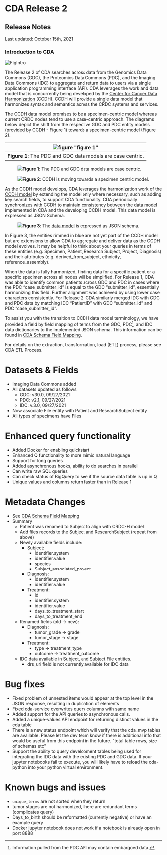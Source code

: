 # CDA Release 2
## Release Notes

Last updated: October 15th, 2021

### Introduction to CDA
![FigIntro](https://github.com/CancerDataAggregator/cda-data-model/blob/main/documents/CancerDataAggregator_PMD_0.png)

The Release 2 of CDA searches across data from the Genomics Data Commons (GDC), the Proteomics Data Commons (PDC), and the Imaging Data Commons (IDC) to aggregate and return data to users via a single application programming interface (API). CDA leverages the work and data model that is concurrently being developed by the [Center for Cancer Data Harmonization](https://datascience.cancer.gov/data-commons/center-cancer-data-harmonization-ccdh) (CCDH). CCDH will provide a single data model that harmonizes syntax and semantics across the CRDC systems and services. 

The CCDH data model promises to be a specimen-centric model whereas current CRDC nodes tend to use a case-centric approach.  The diagrams below depict the shift from the respective GDC and PDC entity models (provided by CCDH - Figure 1) towards a specimen-centric model (Figure 2).

| ![figure](https://github.com/CancerDataAggregator/cda-data-model/blob/main/documents/GDCPDCModels.png) "figure 1"|
|:---:|
| **Figure 1**: The PDC and GDC data models are case centric. |

<figure>
  <img
  src="https://github.com/CancerDataAggregator/cda-data-model/blob/main/documents/GDCPDCModels.png"
       <figcaption><b>Figure 1</b>: The PDC and GDC data models are case centric. </figcaption>
</figure>

<figure>
  <img
  src="https://github.com/CancerDataAggregator/cda-data-model/blob/main/documents/CCDH%20Specimen-centric%20Jun2020.png"
       <figcaption><b>Figure 2</b>: CCDH is moving towards a specimen centric model. </figcaption>
</figure>

As the CCDH model develops, CDA leverages the harmonization work of the [CCDH model](https://cancerdhc.github.io/ccdhmodel/entities/) by extending the model only where necessary, such as adding key search fields, to support CDA functionality.  CDA periodically synchronizes with CCDH to maintain consistency between the  [data model](https://github.com/CancerDataAggregator/cda-data-model) implemented in CDA and the developing CCDH model.  This data model is expressed as JSON Schema.

<figure>
  <img
  src="https://github.com/CancerDataAggregator/cda-data-model/blob/main/documents/CDA%20MVP%20Release%201.png"
       <figcaption><b>Figure 3</b>: The <a href="https://github.com/CancerDataAggregator/cda-data-model">data model</a> is expressed as JSON schema. </figcaption>
</figure>

In Figure 3, the entities rimmed in blue are not yet part of the CCDH model but are extensions to allow CDA to aggregate and deliver data as the CCDH model evolves. It may be helpful to think about your queries in terms of these entities (e.g. Specimen, Patient, Research Subject, Project, Diagnosis) and their attributes (e.g. derived_from_subject, ethnicity, reference_assembly).

When the data is fully harmonized, finding data for a specific patient or a specific specimen across all nodes will be simplified.  For Release 1, CDA was able to identify common patients across GDC and PDC in cases where the PDC “case_submitter_id” is equal to the GDC “submitter_id”, essentially harmonizing this field. Further alignment was achieved by using lower case characters consistently. For Release 2, CDA similarly merged IDC with GDC and PDC data by matching IDC “PatientID” with GDC “submitter_id” and PDC “case_submitter_id”.

To assist you with the transition to CCDH data model terminology, we have provided a field by field mapping of terms from the GDC, PDC[^1], and IDC data dictionaries to the implemented JSON schema. This information can be found in [CDA Schema Field Mapping](https://docs.google.com/spreadsheets/d/1S4qxo_D-mKF_N7C-m8KV7Wbs-Nzeif_itpMrJwwEPOc/edit?usp=sharing).

For details on the extraction, transformation, load (ETL) process, please see CDA ETL Process.


# Datasets & Fields

* Imaging Data Commons added
* All datasets updated as follows
    * GDC: v30.0, 09/27/2021
    * PDC: v2.1, 09/27/2021
    * IDC: v.3.0, 09/27/2021
* Now associate File entity with Patient and ResearchSubject entity
* All types of specimens have Files


# Enhanced query functionality

* Added Docker for enabling quickstart
* Enhanced Q functionality to more mimic natural language
* Support for long queries
* Added asynchronous hooks, ability to do searches in parallel
* Can write raw SQL queries
* Can check status of BigQuery to see if the source data table is up in Q
* Unique values and columns return faster than in Release 1


# Metadata Changes

* See [CDA Schema Field Mapping](https://docs.google.com/spreadsheets/d/1S4qxo_D-mKF_N7C-m8KV7Wbs-Nzeif_itpMrJwwEPOc/edit?usp=sharing)
* Summary
    * Patient was renamed to Subject to align with CRDC-H model
    * Add files records to the Subject and ResearchSubject (repeat from above)
    * Newly available fields include:
        * Subject:
            * identifier.system
            * identifier.value
            * species
            * Subject_associated_project
        * Diagnosis:
            * identifier.system
            * identifier.value
        * Treatment:
            * id
            * identifier.system
            * identifier.value
            * days_to_treatment_start
            * days_to_treatment_end
    * Renamed fields (old -> new):
        * Diagnosis:
            * tumor_grade -> grade
            * tumor_stage -> stage
        * Treatment:
            * type -> treatment_type
            * outcome -> treatment_outcome
    * IDC data available in Subject, and Subject.File entities.
        * drs_uri field is not currently available for IDC data


# Bug fixes

* Fixed problem of unnested items would appear at the top level in the JSON response, resulting in duplication of elements
* Fixed cda-service overwrites query columns with same name
* Added support for the API queries to asynchronous calls.
* Added a unique-values API endpoint for returning distinct values in the cda table
* There is a new status endpoint which will verify that the cda_mvp tables are available.   Please let the dev team know if there is additional info that would be useful from this endpoint in the future.  "total table rows, size of schemas etc"
* Support the ability to query development tables being used for integrating the IDC data with the existing PDC and GDC data. If your jupyter notebooks fail to execute, you will likely have to reload the cda-python into your python virtual environment.


# Known bugs and issues

* `unique_terms` are not sorted when they return
* tumor stages are not harmonized, there are redundant terms (complicates query)
* Days_to_birth should be reformatted (currently negative) or have an example query
* Docker jupyter notebook does not work if a notebook is already open in port 8888

<!-- Footnotes themselves at the bottom. -->

[^1]:
     Information pulled from the PDC API may contain embargoed data. 
